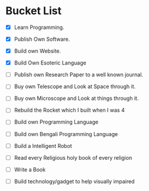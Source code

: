 # Bucket List
- [x] Learn Programming.

- [X] Publish Own Software.

- [X] Build own Website.

- [X] Build Own Esoteric Language

- [ ] Publish own Research Paper to a well known journal.

- [ ] Buy own Telescope and Look at Space through it.

- [ ] Buy own Microscope and Look at things through it.

- [ ] Rebuild the Rocket which I built when I was 4

- [ ] Build own Programming Language

- [ ] Build own Bengali Programming Language

- [ ] Build a Intelligent Robot

- [ ] Read every Religious holy book of every religion

- [ ] Write a Book

- [ ] Build technology/gadget to help visually impaired

